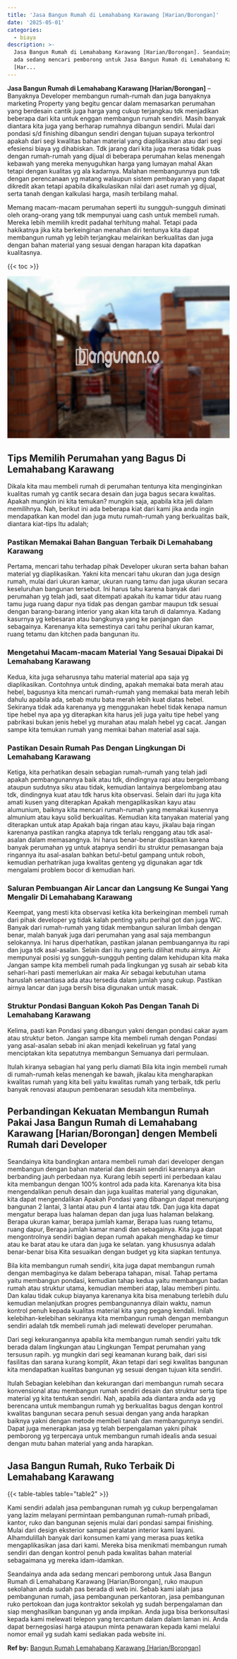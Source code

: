 ```yaml
---
title: 'Jasa Bangun Rumah di Lemahabang Karawang [Harian/Borongan]'
date: '2025-05-01'
categories:
  - biaya
description: >-
  Jasa Bangun Rumah di Lemahabang Karawang [Harian/Borongan]. Seandainya anda
  ada sedang mencari pemborong untuk Jasa Bangun Rumah di Lemahabang Karawang
  [Har...
---
```


**Jasa Bangun Rumah di Lemahabang Karawang \[Harian/Borongan\]** – Banyaknya Developer membangun rumah-rumah dan juga banyaknya marketing Property yang begitu gencar dalam memasarkan perumahan yang berdesain cantik juga harga yang cukup terjangkau tdk menjadikan beberapa dari kita untuk enggan membangun rumah sendiri. Masih banyak diantara kita juga yang berharap rumahnya dibangun sendiri. Mulai dari pondasi s/d finishing dibangun sendiri dengan tujuan supaya terkontrol apakah dari segi kwalitas bahan material yang diaplikasikan atau dari segi efesiensi biaya yg dihabiskan. Tdk jarang dari kita juga merasa tidak puas dengan rumah-rumah yang dijual di beberapa perumahan kelas menengah kebawah yang mereka menyuguhkan harga yang lumayan mahal Akan tetapi dengan kualitas yg ala kadarnya. Malahan membangunnya pun tdk dengan perencanaan yg matang walaupun sistem pembayaran yang dapat dikredit akan tetapi apabila dikalkulasikan nilai dari aset rumah yg dijual, serta tanah dengan kalkulasi harga, masih terbilang mahal.

Memang macam-macam perumahan seperti itu sungguh-sungguh diminati oleh orang-orang yang tdk mempunyai uang cash untuk membeli rumah. Mereka lebih memilih kredit padahal terhitung mahal. Tetapi pada hakikatnya jika kita berkeinginan menahan diri tentunya kita dapat membangun rumah yg lebih terjangkau melainkan berkualitas dan juga dengan bahan material yang sesuai dengan harapan kita dapatkan kualitasnya.

{{< toc >}}

![Jasa Bangun Rumah di Lemahabang Karawang [Harian/Borongan]](/images/borong-bangunan-32.png)

## Tips Memilih Perumahan yang Bagus Di Lemahabang Karawang

Dikala kita mau membeli rumah di perumahan tentunya kita menginginkan kualitas rumah yg cantik secara desain dan juga bagus secara kwalitas. Apakah mungkin ini kita temukan? mungkin saja, apabila kita jeli dalam memilihnya. Nah, berikut ini ada beberapa kiat dari kami jika anda ingin mendapatkan kan model dan juga mutu rumah-rumah yang berkualitas baik, diantara kiat-tips Itu adalah;

### Pastikan Memakai Bahan Banguan Terbaik Di Lemahabang Karawang

Pertama, mencari tahu terhadap pihak Developer ukuran serta bahan bahan material yg diaplikasikan. Yakni kita mencari tahu ukuran dan juga design rumah, mulai dari ukuran kamar, ukuran ruang tamu dan juga ukuran secara keseluruhan bangunan tersebut. Ini harus tahu karena banyak dari perumahan yg telah jadi, saat ditempati apakah itu kamar tidur atau ruang tamu juga ruang dapur nya tidak pas dengan gambar maupun tdk sesuai dengan barang-barang interior yang akan kita taruh di dalamnya. Kadang kasurnya yg kebesaran atau bangkunya yang ke panjangan dan sebagainya. Karenanya kita semestinya cari tahu perihal ukuran kamar, ruang tetamu dan kitchen pada bangunan itu.

### Mengetahui Macam-macam Material Yang Sesauai Dipakai Di Lemahabang Karawang

Kedua, kita juga seharusnya tahu material material apa saja yg diaplikasikan. Contohnya untuk dinding, apakah memakai bata merah atau hebel, bagusnya kita mencari rumah-rumah yang memakai bata merah lebih dahulu apabila ada, sebab mutu bata merah lebih kuat diatas hebel. Sekiranya tidak ada karenanya yg menggunakan hebel tidak kenapa namun tipe hebel nya apa yg diterapkan kita harus jeli juga yaitu tipe hebel yang pabrikasi bukan jenis hebel yg murahan atau malah hebel yg cacat. Jangan sampe kita temukan rumah yang memkai bahan material asal saja.

### Pastikan Desain Rumah Pas Dengan Lingkungan Di Lemahabang Karawang

Ketiga, kita perhatikan desain sebagian rumah-rumah yang telah jadi apakah pembangunannya baik atau tdk, dindingnya rapi atau bergelombang ataupun sudutnya siku atau tidak, kemudian lantainya bergelombang atau tdk, dindingnya kuat atau tdk harus kita observasi. Selain dari itu juga kita amati kusen yang diterapkan Apakah mengaplikasikan kayu atau alumunium, baiknya kita mencari rumah-rumah yang memakai kusennya almunium atau kayu solid berkualitas. Kemudian kita tanyakan material yang diterapkan untuk atap Apakah baja ringan atau kayu, jikalau baja ringan karenanya pastikan rangka atapnya tdk terlalu renggang atau tdk asal-asalan dalam memasangnya. Ini harus benar-benar dipastikan karena banyak perumahan yg untuk atapnya sendiri itu struktur pemasangan baja ringannya itu asal-asalan bahkan betul-betul gampang untuk roboh, kemudian perhatrikan juga kwalitas genteng yg digunakan agar tdk mengalami problem bocor di kemudian hari.

### Saluran Pembuangan Air Lancar dan Langsung Ke Sungai Yang Mengalir Di Lemahabang Karawang

Keempat, yang mesti kita observasi ketika kita berkeinginan membeli rumah dari pihak developer yg tidak kalah penting yaitu perihal got dan juga WC. Banyak dari rumah-rumah yang tidak membangun saluran limbah dengan benar, malah banyak juga dari perumahan yang asal saja membangun selokannya. Ini harus diperhatikan, pastikan jalanan pembuangannya itu rapi dan juga tdk asal-asalan. Selain dari itu yang perlu dilihat mutu airnya. Air mempunyai posisi yg sungguh-sungguh penting dalam kehidupan kita maka Jangan sampe kita membeli rumah pada lingkungan yg susah air sebab kita sehari-hari pasti memerlukan air maka Air sebagai kebutuhan utama haruslah senantiasa ada atau tersedia dalam jumlah yang cukup. Pastikan airnya lancar dan juga bersih bisa digunakan untuk masak.

### Struktur Pondasi Banguan Kokoh Pas Dengan Tanah Di Lemahabang Karawang

Kelima, pasti kan Pondasi yang dibangun yakni dengan pondasi cakar ayam atau struktur beton. Jangan sampe kita membeli rumah dengan Pondasi yang asal-asalan sebab ini akan menjadi kekeliruan yg fatal yang menciptakan kita sepatutnya membangun Semuanya dari permulaan.

Itulah kiranya sebagian hal yang perlu diamati Bila kita ingin membeli rumah di rumah-rumah kelas menengah ke bawah, jikalau kita mengharapkan kwalitas rumah yang kita beli yaitu kwalitas rumah yang terbaik, tdk perlu banyak renovasi ataupun pembenaran sesudah kita membelinya.

## Perbandingan Kekuatan Membangun Rumah Pakai Jasa Bangun Rumah di Lemahabang Karawang \[Harian/Borongan\] dengen Membeli Rumah dari Developer

Seandainya kita bandingkan antara membeli rumah dari developer dengan membangun dengan bahan material dan desain sendiri karenanya akan berbanding jauh perbedaan nya. Kurang lebih seperti ini perbedaan kalau kita membangun dengan 100% kontrol ada pada kita. Karenanya kita bisa mengendalikan penuh desain dan juga kualitas material yang digunakan, kita dapat mengendalikan Apakah Pondasi yang dibangun dapat menunjang bangunan 2 lantai, 3 lantai atau pun 4 lantai atau tdk. Dan juga kita dapat mengatur berapa luas halaman depan dan juga luas halaman belakang. Berapa ukuran kamar, berapa jumlah kamar, Berapa luas ruang tetamu, ruang dapur, Berapa jumlah kamar mandi dan sebagainya. Kita juga dapat mengontrolnya sendiri bagian depan rumah apakah menghadap ke timur atau ke barat atau ke utara dan juga ke selatan. yang khususnya adalah benar-benar bisa Kita sesuaikan dengan budget yg kita siapkan tentunya.

Bila kita membangun rumah sendiri, kita juga dapat membangun rumah dengan membaginya ke dalam beberapa tahapan, misal. Tahap pertama yaitu membangun pondasi, kemudian tahap kedua yaitu membangun badan rumah atau struktur utama, kemudian memberi atap, lalau memberi pintu. Dan kalau tidak cukup biayanya karenanya kita bisa menabung terlebih dulu kemudian melanjutkan progres pembangunannya dilain waktu, namun kontrol penuh kepada kualitas material kita yang pegang kendali. Inilah kelebihan-kelebihan sekiranya kita membangun rumah dengan membangun sendiri adalah tdk membeli rumah jadi melewati developer perumahan.

Dari segi kekurangannya apabila kita membangun rumah sendiri yaitu tdk berada dalam lingkungan atau Lingkungan Tempat perumahan yang tersusun rapih. yg mungkin dari segi keamanan kurang baik, dari sisi fasilitas dan sarana kurang komplit, Akan tetapi dari segi kwalitas bangunan kita mendapatkan kualitas bangunan yg sesuai dengan tujuan kita sendiri.

Itulah Sebagian kelebihan dan kekurangan dari membangun rumah secara konvensional atau membangun rumah sendiri desain dan struktur serta tipe material yg kita tentukan sendiri. Nah, apabila ada diantara anda ada yg berencana untuk membangun rumah yg berkualitas bagus dengan kontrol kwalitas bangunan secara penuh sesuai dengan yang anda harapkan baiknya yakni dengan metode membeli tanah dan membangunnya sendiri. Dapat juga menerapkan jasa yg telah berpengalaman yakni pihak pemborong yg terpercaya untuk membangun rumah idealis anda sesuai dengan mutu bahan material yang anda harapkan.

## Jasa Bangun Rumah, Ruko Terbaik Di Lemahabang Karawang

{{< table-tables table="table2" >}}

Kami sendiri adalah jasa pembangunan rumah yg cukup berpengalaman yang lazim melayani permintaan pembangunan rumah-rumah pribadi, kantor, ruko dan bangunan sejenis mulai dari pondasi sampai finishing. Mulai dari design eksterior sampai peralatan interior kami layani. Alhamdulillah banyak dari konsumen kami yang merasa puas ketika mengaplikasikan jasa dari kami. Mereka bisa menikmati membangun rumah sendiri dan dengan kontrol penuh pada kwalitas bahan material sebagaimana yg mereka idam-idamkan.

Seandainya anda ada sedang mencari pemborong untuk Jasa Bangun Rumah di Lemahabang Karawang \[Harian/Borongan\], ruko maupun sekolahan anda sudah pas berada di web ini. Sebab kami ialah jasa pembangunan rumah, jasa pembangunan perkantoran, jasa pembangunan ruko pertokoan dan juga kontraktor sekolah yg sudah berpengalaman dan siap menghasilkan bangunan yg anda impikan. Anda juga bisa berkonsultasi kepada kami melewati telepon yang tercantum dalam dalam laman ini. Anda dapat bernegosiasi harga ataupun minta penawaran kepada kami melalui nomor email yg sudah kami sediakan pada website ini.

**Ref by:** [Bangun Rumah Lemahabang Karawang [Harian/Borongan]](https://id.wikipedia.org/wiki/Bangun)
